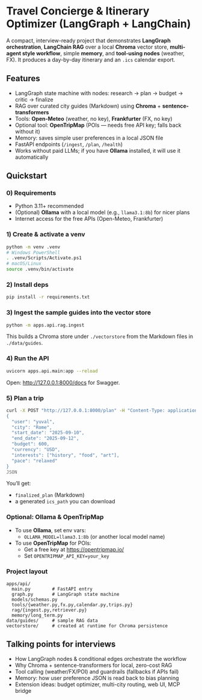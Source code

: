 # Travel Concierge & Itinerary Optimizer (LangGraph + LangChain)

A compact, interview-ready project that demonstrates **LangGraph orchestration**, **LangChain RAG** over a local **Chroma** vector store, **multi-agent style workflow**, simple **memory**, and **tool-using nodes** (weather, FX). It produces a day-by-day itinerary and an `.ics` calendar export.

## Features
- LangGraph state machine with nodes: research → plan → budget → critic → finalize
- RAG over curated city guides (Markdown) using **Chroma** + **sentence-transformers**
- Tools: **Open-Meteo** (weather, no key), **Frankfurter** (FX, no key)
- Optional tool: **OpenTripMap** (POIs — needs free API key; falls back without it)
- Memory: saves simple user preferences in a local JSON file
- FastAPI endpoints (`/ingest`, `/plan`, `/health`)
- Works without paid LLMs; if you have **Ollama** installed, it will use it automatically

## Quickstart

### 0) Requirements
- Python 3.11+ recommended
- (Optional) **Ollama** with a local model (e.g., `llama3.1:8b`) for nicer plans
- Internet access for the free APIs (Open-Meteo, Frankfurter)

### 1) Create & activate a venv
```bash
python -m venv .venv
# Windows PowerShell
. .venv/Scripts/Activate.ps1
# macOS/Linux
source .venv/bin/activate
```

### 2) Install deps
```bash
pip install -r requirements.txt
```

### 3) Ingest the sample guides into the vector store
```bash
python -m apps.api.rag.ingest
```

This builds a Chroma store under `./vectorstore` from the Markdown files in `./data/guides`.

### 4) Run the API
```bash
uvicorn apps.api.main:app --reload
```

Open: http://127.0.0.1:8000/docs for Swagger.

### 5) Plan a trip
```bash
curl -X POST "http://127.0.0.1:8000/plan" -H "Content-Type: application/json" -d @- <<'JSON'
{
  "user": "yuval",
  "city": "Rome",
  "start_date": "2025-09-10",
  "end_date": "2025-09-12",
  "budget": 600,
  "currency": "USD",
  "interests": ["history", "food", "art"],
  "pace": "relaxed"
}
JSON
```

You’ll get:
- `finalized_plan` (Markdown)
- a generated `ics_path` you can download

### Optional: Ollama & OpenTripMap
- To use **Ollama**, set env vars:
  - `OLLAMA_MODEL=llama3.1:8b` (or another local model name)
- To use **OpenTripMap** for POIs:
  - Get a free key at https://opentripmap.io/
  - Set `OPENTRIPMAP_API_KEY=your_key`

### Project layout
```
apps/api/
  main.py        # FastAPI entry
  graph.py       # LangGraph state machine
  models/schemas.py
  tools/{weather.py,fx.py,calendar.py,trips.py}
  rag/{ingest.py,retriever.py}
  memory/long_term.py
data/guides/     # sample RAG data
vectorstore/     # created at runtime for Chroma persistence
```

## Talking points for interviews
- How LangGraph nodes & conditional edges orchestrate the workflow
- Why Chroma + sentence-transformers for local, zero-cost RAG
- Tool calling (weather/FX/POI) and guardrails (fallbacks if APIs fail)
- Memory: how user preference JSON is read back to bias planning
- Extension ideas: budget optimizer, multi-city routing, web UI, MCP bridge
